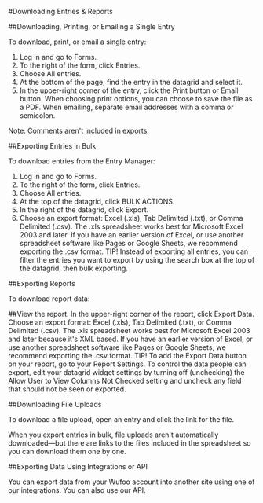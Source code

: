 #Downloading Entries & Reports

##Downloading, Printing, or Emailing a Single Entry

To download, print, or email a single entry:

1. Log in and go to Forms.
2. To the right of the form, click Entries.
3. Choose All entries.
4. At the bottom of the page, find the entry in the datagrid and select it.
5. In the upper-right corner of the entry, click the Print button or Email button. When choosing print options, you can choose to save the file as a PDF. When emailing, separate email addresses with a comma or semicolon.

Note: Comments aren't included in exports.

##Exporting Entries in Bulk

To download entries from the Entry Manager:

1. Log in and go to Forms.
2. To the right of the form, click Entries.
3. Choose All entries.
4. At the top of the datagrid, click BULK ACTIONS.
5. In the right of the datagrid, click Export.
6. Choose an export format: Excel (.xls), Tab Delimited (.txt), or Comma Delimited (.csv). The .xls spreadsheet works best for Microsoft Excel 2003 and later. If you have an earlier version of Excel, or use another spreadsheet software like Pages or Google Sheets, we recommend exporting the .csv format.
TIP! Instead of exporting all entries, you can filter the entries you want to export by using the search box at the top of the datagrid, then bulk exporting.

##Exporting Reports

To download report data:

##View the report.
In the upper-right corner of the report, click Export Data.
Choose an export format: Excel (.xls), Tab Delimited (.txt), or Comma Delimited (.csv). The .xls spreadsheet works best for Microsoft Excel 2003 and later because it's XML based. If you have an earlier version of Excel, or use another spreadsheet software like Pages or Google Sheets, we recommend exporting the .csv format.
TIP! To add the Export Data button on your report, go to your Report Settings. To control the data people can export, edit your datagrid widget settings by turning off (unchecking) the Allow User to View Columns Not Checked setting and uncheck any field that should not be seen or exported.

##Downloading File Uploads

To download a file upload, open an entry and click the link for the file.

When you export entries in bulk, file uploads aren't automatically downloaded—but there are links to the files included in the spreadsheet so you can download them one by one.

##Exporting Data Using Integrations or API

You can export data from your Wufoo account into another site using one of our integrations. You can also use our API.